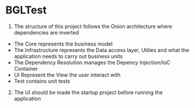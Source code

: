# BGLTest

1. The structure of this project follows the Onion architecture where dependencies are inverted
  - The Core represents the business model
  - The Infrastructure represents the Data access layer, Utilies and what the application needs to carry out business units
  - The Dependency Resolution manages the Depency Injection/IoC Container
  - UI Represent the View the user interact with
  - Test contains unit tests
  
 2. The UI should be made the startup project before running the application
